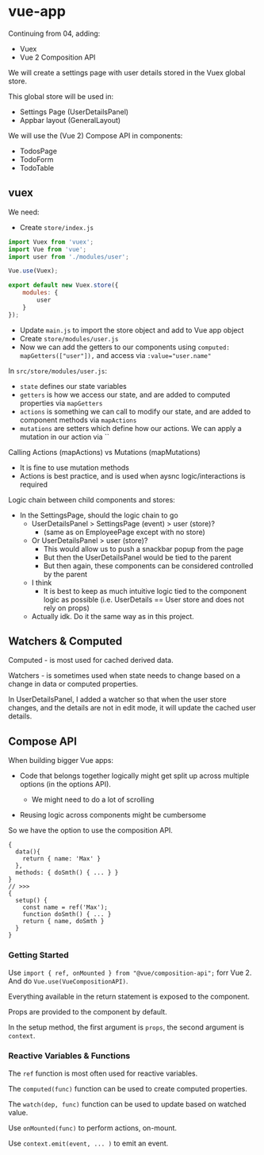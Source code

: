 # vue-app

Continuing from 04, adding:
* Vuex
* Vue 2 Composition API

We will create a settings page with user details stored in the
Vuex global store.

This global store will be used in:
* Settings Page (UserDetailsPanel)
* Appbar layout (GeneralLayout)

We will use the (Vue 2) Compose API in components:
* TodosPage
* TodoForm
* TodoTable

## vuex

We need:
* Create `store/index.js`
```js
import Vuex from 'vuex';
import Vue from 'vue';
import user from './modules/user';

Vue.use(Vuex);

export default new Vuex.store({
    modules: {
        user
    }
});
```
* Update `main.js` to import the store object and add to Vue app object
* Create `store/modules/user.js`
* Now we can add the getters to our components using `computed: mapGetters(["user"]),` and access via `:value="user.name"`

In `src/store/modules/user.js`:
* `state` defines our state variables
* `getters` is how we access our state, and are added to computed properties via `mapGetters` 
* `actions` is something we can call to modify our state, and are added to component methods via `mapActions`
* `mutations` are setters which define how our actions. We can apply a mutation in our action via ``

Calling Actions (mapActions) vs Mutations (mapMutations)
* It is fine to use mutation methods
* Actions is best practice, and is used when aysnc logic/interactions is required

Logic chain between child components and stores:
* In the SettingsPage, should the logic chain to go 
  * UserDetailsPanel > SettingsPage (event) > user (store)?
    * (same as on EmployeePage except with no store)
  * Or UserDetailsPanel > user (store)?
    * This would allow us to push a snackbar popup from the page
    * But then the UserDetailsPanel would be tied to the parent
    * But then again, these components can be considered controlled by the parent
  * I think 
    * It is best to keep as much intuitive logic tied to the component logic as possible (i.e. UserDetails == User store and does not rely on props)
  * Actually idk. Do it the same way as in this project.

## Watchers & Computed

Computed - is most used for cached derived data.

Watchers - is sometimes used when state needs to change based on a change in data or computed properties.

In UserDetailsPanel, I added a watcher so that when the user store changes,
and the details are not in edit mode, it will update the cached user details.

## Compose API

When building bigger Vue apps:
* Code that belongs together logically might get split up across multiple options (in the options API).
  * We might need to do a lot of scrolling

* Reusing logic across components might be cumbersome 

So we have the option to use the composition API.

```vue
{
  data(){
    return { name: 'Max' }
  },
  methods: { doSmth() { ... } }
}
// >>>
{
  setup() {
    const name = ref('Max');
    function doSmth() { ... }
    return { name, doSmth }
  }
}
```

### Getting Started

Use `import { ref, onMounted } from "@vue/composition-api";` forr Vue 2. And do `Vue.use(VueCompositionAPI)`.

Everything available in the return statement is exposed to the component.

Props are provided to the component by default.

In the setup method, the first argument is `props`, the second argument is `context`.

### Reactive Variables & Functions

The `ref` function is most often used for reactive variables.

The `computed(func)` function can be used to create computed properties.

The `watch(dep, func)` function can be used to update based on watched value.

Use `onMounted(func)` to perform actions, on-mount.

Use `context.emit(event, ... )` to emit an event.

